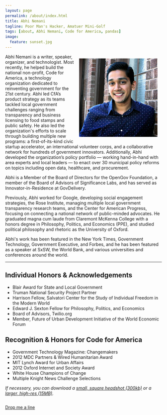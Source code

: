 ```yaml
---
layout: page
permalink: /about/index.html
title: Abhi Nemani
tagline: Poor Man's Hacker, Amatuer Mini-Golf
tags: [about, Abhi Nemani, Code for America, pandas]
image:
  feature: sunset.jpg
---
```


<p><img src="/images/headshot.jpg" width="50%" style="margin:1em; float: right;"> Abhi Nemani is a writer, speaker, organizer, and technologist. Most recently, he helped build the national non-profit, Code for America, a technology organization dedicated to reinventing government for the 21st century. Abhi led CfA’s product strategy as its teams tackled local government challenges ranging from transparency and business licensing to food stamps and public safety. He also led the organization's efforts to scale through building multiple new programs: a first-of-its-kind civic startup accelerator, an international volunteer corps, and a collaborative network for hundreds of government innovators. Additionally, Abhi developed the organization’s policy portfolio — working hand-in-hand with area experts and local leaders — to enact over 30 municipal policy reforms on topics including open data, healthcare, and procurement.</p>
<p>Abhi is a Member of the Board of Directors for the OpenGov Foundation, a member of the Board of Advisors of Significance Labs, and has served as Innovator-in-Residence at GovDelivery.</p>
<p>Previously, Abhi worked for Google, developing social engagement strategies, the Rose Institute, managing multiple local government transparency research teams, and the Center for American Progress, focusing on connecting a national network of public-minded advocates. He graduated magna cum laude from Claremont McKenna College with a honors degree in Philosophy, Politics, and Economics (PPE), and studied political philosophy and rhetoric as the University of Oxford.</p>
<p>Abhi's work has been featured in the New York Times, Government Technology, Government Executive, and Forbes, and he has been featured as a speaker at SxSW, the World Bank, and various universities and conferences around the world.</p>

<hr>
<a name="#honors"></a>

## Individual Honors & Acknowledgements ##
* Blair Award for State and Local Government
* Truman National Security Project Partner
* Harrison Fellow, Salvatori Center for the Study of Individual Freedom in the Modern World
* Edward J. Sexton Fellow for Philosophy, Politics, and Economics
* Board of Advisors, Twilio.org
* Member, Future of Urban Development Initiative of the World Economic Forum


## Recognition & Honors for Code for America ##
* Government Technology Magazine: Changemakers
* 2012 MDC Partners & Wired Humanitarian Award
* MIT Lynch Award for Urban Affairs
* 2012 Oxford Internet and Society Award
* White House Champions of Change
* Multiple Knight News Challenge Selections

<em>If necessary, you can download a <a href="/images/headshot.jpg">small, square headshot (300kb)</a> or a <a href="/images/headshot-large.jpg">larger, high-res (15MB)</a>.</em>

<div style="clear: both;"></div>

<a markdown="0" href="mailto:abhinemani@gmail.com" class="btn">Drop me a line</a>
